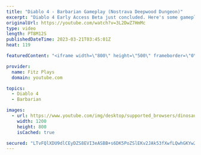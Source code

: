 ```yaml
---
title: "Diablo 4 - Barbarian Gameplay (Nostrava Deepwood Dungeon)"
excerpt: "Diablo 4 Early Access Beta just concluded. Here's some gameplay footage of my Barbarian completing the dungeon Nostrava ..."
originalUrl: https://youtube.com/watch?v=3L2DwZ7HmMc
type: video
length: PT8M12S
publishedDateTime: 2023-03-21T03:45:01Z
heat: 119

featuredContent: "<iframe width=\"800\" height=\"500\" frameborder=\"0\" src=\"https://www.youtube.com/embed/3L2DwZ7HmMc\" allow=\"accelerometer; autoplay; encrypted-media; gyroscope; picture-in-picture\" allowfullscreen></iframe>"

provider:
  name: Fitz Plays
  domain: youtube.com

topics:
  - Diablo 4
  - Barbarian

images:
  - url: https://www.youtube.com/img/desktop/supported_browsers/dinosaur.png
    width: 1200
    height: 800
    isCached: true

secured: "LTvFQlXDU9dlCEyDZS8EVI3eASBB+s6DK5PoZSlEKv2JAk53fXwfLQwhGKYw2nJpxxQ2FqAbXlz1r8eaplJmw7oy7rNOHv6sT7GMiWJMzBz0/6rdu4jLJ6eIVfyVDfN8Dh34L90sip8DbDVv56oMNu+01TaYYxyWMzmxIpW77nHCi7x9L4jGKC/xTJvFb1Kn6Kh2peW2Y10OUSaYq5DvgVNw9VfsexWlE1qThpSNuD6ddZdSMQshVzDVZyPUXBWvEBEyLVkcHiLNZnWU8b/AFwSseHGKh7NBWpEOg1db6VwO+g4YQa+mnvvjgtTRXOwHqfn4FW7GKa96+l5Z4VfOt1DE/zXwEIt5pkhRhxNIABe/GLVpaU0niHgf2p7fwZqR7YEKAlZKUDPLq2YivZucug==;yWUcA8si52pShZjOa+BNEg=="
---
```


